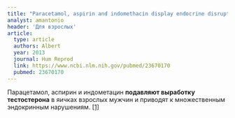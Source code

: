 ```yaml
---
title: "Paracetamol, aspirin and indomethacin display endocrine disrupting properties in the adult human testis in vitro"
analyst: amantonio
header: 'Для взрослых'
article:
  type: article
  authors: Albert
  year: 2013
  journal: Hum Reprod
  link: https://www.ncbi.nlm.nih.gov/pubmed/23670170
  pubmed: 23670170
---
```


Парацетамол, аспирин и индометацин **подавляют выработку тестостерона** в яичках взрослых мужчин и приводят к множественным эндокринным нарушениям. [[1]](https://www.ncbi.nlm.nih.gov/pmc/articles/PMC5044981)
